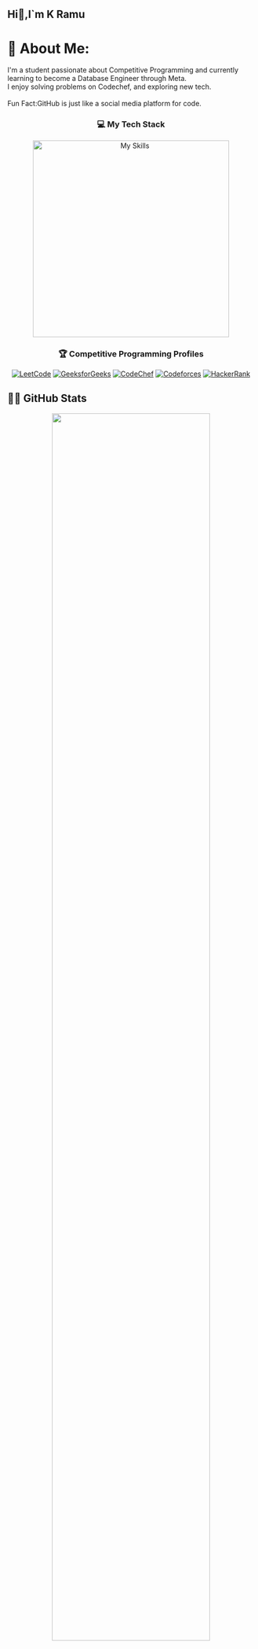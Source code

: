 ## Hi👋,I`m K Ramu

<!--
**kRamu81/kRamu81** is a ✨ _special_ ✨ repository because its `README.md` (this file) appears on your GitHub profile.

Here are some ideas to get you started:

- 🔭 I’m currently working on ...
- 🌱 I’m currently learning ...
- 👯 I’m looking to collaborate on ...
- 🤔 I’m looking for help with ...
- 💬 Ask me about ...
- 📫 How to reach me: ...
- 😄 Pronouns: ...
- ⚡ Fun fact: ...
-->
# 💫 About Me:
I'm a student passionate about Competitive Programming and currently learning to become a Database Engineer through Meta.<br>I enjoy solving problems on Codechef, and exploring new tech.<br><br>Fun Fact:GitHub is just like a social media platform for code.



<h3 align="center">💻 My Tech Stack</h3>

<p align="center">
  <img src="https://skillicons.dev/icons?i=java,mysql,html,css,python,github,gcp" alt="My Skills" width="400"/>
</p>


<h3 align="center">🏆 Competitive Programming Profiles</h3>

<div align="center">

  [![LeetCode](https://img.shields.io/badge/LeetCode-Profile-orange?style=flat&logo=leetcode)](https://leetcode.com/kRamu_581/)
  [![GeeksforGeeks](https://img.shields.io/badge/GeeksforGeeks-Profile-darkgreen?style=flat&logo=geeksforgeeks)](https://auth.geeksforgeeks.org/user/kRamu581/profile)
  [![CodeChef](https://img.shields.io/badge/CodeChef-Profile-brown?style=flat&logo=codechef)](https://www.codechef.com/users/kRamu581)
  [![Codeforces](https://img.shields.io/badge/Codeforces-Profile-blue?style=flat&logo=codeforces)](https://codeforces.com/profile/kRamu581)
  [![HackerRank](https://img.shields.io/badge/HackerRank-Profile-2EC866?style=flat&logo=hackerrank)](https://www.hackerrank.com/kRamu581)

</div>


## 👨‍💻 GitHub Stats

<div align="center">
        <a href="https://kRamu81.github.io/portfolio/" target="_blank">
                  <img src="https://github-readme-stats.vercel.app/api/top-langs?username=kRamu81&show_icons=true&locale=en&layout=compact&theme=transparent&hide_border=true" width="80%"/>
        </a>
</div>

<div align="center">
        <a href="https://kRamu81.github.io/portfolio/" target="_blank">
                  <img src="https://github-readme-stats.vercel.app/api?username=kRamu81&show_icons=true&locale=en&langs_count=20&count_private=true&theme=transparent&hide_border=true" width="80%"/>
        </a>
</div>

<div align="center">
        <a href="https://kRamu81.github.io/portfolio/" target="_blank">
                  <img src="https://github-readme-streak-stats.herokuapp.com?user=kRamu81&theme=vue&background=00000000&hide_border=true&date_format=M%20j%5B%2C%20Y%5D" alt="kRamu81" width="80%"/>
        </a>
</div>

[![My github activity graph](https://github-readme-activity-graph.vercel.app/graph?username=kRamu81&theme=vue&bg_color=00000000&hide_border=true)](https://kRamu81.github.io/portfolio/)

![Visitor Badge](https://komarev.com/ghpvc/?username=kRamu81&label=Profile+Views&color=blue&style=flat)


<h3 align="center">🌐 Connect with Me</h3>

<p align="center">
  <a href="https://discord.gg/kRamu581"><img src="https://img.shields.io/badge/-Discord-5865F2?style=for-the-badge&logo=discord&logoColor=white" /></a>
  <a href="https://instagram.com/im_kramu"><img src="https://img.shields.io/badge/-Instagram-E4405F?style=for-the-badge&logo=instagram&logoColor=white" /></a>
  <a href="https://linkedin.com/in/kanamramu581"><img src="https://img.shields.io/badge/-LinkedIn-0077B5?style=for-the-badge&logo=linkedin&logoColor=white" /></a>
  <a href="https://x.com/kRamu581"><img src="https://img.shields.io/badge/-X-000000?style=for-the-badge&logo=X&logoColor=white" /></a>
  <a href="mailto:kanamramu18@gmail.com"><img src="https://img.shields.io/badge/-Email-D14836?style=for-the-badge&logo=gmail&logoColor=white" /></a>
</p>


<div align="center">
  <a href="https://kRamu81.github.io/portfolio/" target="_blank">
    <img src="https://github-readme-stats.vercel.app/api/top-langs?username=kRamu81&show_icons=true&locale=en&layout=compact&theme=transparent&hide_border=true" width="80%"/>
  </a>
</div>

<div align="center">
  <a href="https://kRamu81.github.io/portfolio/" target="_blank">
    <img src="https://github-readme-stats.vercel.app/api?username=kRamu81&show_icons=true&locale=en&langs_count=20&count_private=true&theme=transparent&hide_border=true" width="80%"/>
  </a>
</div>

<div align="center">
  <a href="https://kRamu81.github.io/portfolio/" target="_blank">
    <img src="https://github-readme-streak-stats.herokuapp.com?user=kRamu81&theme=vue&background=00000000&hide_border=true&date_format=M%20j%5B%2C%20Y%5D" alt="kRamu81" width="80%"/>
  </a>
</div>

<div align="center">
  <a href="https://github.com/kRamu81" target="_blank">
    <img src="https://img.shields.io/badge/GitHub-C%2B-181717?style=for-the-badge&logo=github&logoColor=white" alt="C+ GitHub Badge"/>
  </a>
</div>

[![My github activity graph](https://github-readme-activity-graph.vercel.app/graph?username=kRamu81&theme=vue&bg_color=00000000&hide_border=true)](https://kRamu81.github.io/portfolio/)
